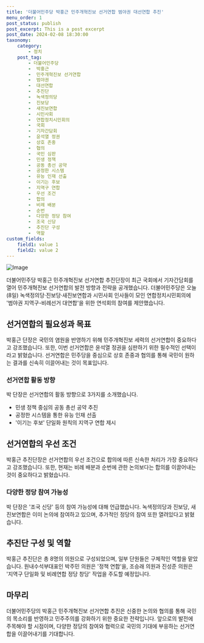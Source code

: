 ```yaml
---
title: '더불어민주당 박홍근 민주개혁진보 선거연합 범야권 대선연합 추진'
menu_order: 1
post_status: publish
post_excerpt: This is a post excerpt
post_date: 2024-02-08 18:30:00
taxonomy:
    category:
        - 정치
    post_tag:
        - 더불어민주당
        -  박홍근
        -  민주개혁진보 선거연합
        -  범야권
        -  대선연합
        -  추진단
        -  녹색정의당
        -  진보당
        -  새진보연합
        -  시민사회
        -  연합정치시민회의
        -  국회
        -  기자간담회
        -  윤석열 정권
        -  상호 존중
        -  협의
        -  국민 심판
        -  민생 정책
        -  공동 총선 공약
        -  공정한 시스템
        -  유능 인재 선출
        -  이기는 후보
        -  지역구 연합
        -  우선 조건
        -  합의
        -  비례 배분
        -  순번
        -  다양한 정당 참여
        -  조국 신당
        -  추진단 구성
        -  역할
custom_fields:
    field1: value 1
    field2: value 2
---
```


![Image](https://imgnews.pstatic.net/image/057/2024/02/08/0001798298_001_20240208133501130.jpg?type=w647)

더불어민주당 박홍근 민주개혁진보 선거연합 추진단장이 최근 국회에서 기자간담회를 열어 민주개혁진보 선거연합의 발전 방향과 전략을 공개했습니다. 더불어민주당은 오늘(8일) 녹색정의당·진보당·새진보연합과 시민사회 인사들이 모인 연합정치시민회의에 '범야권 지역구-비례선거 대연합'을 위한 연석회의 참여를 제안했습니다.
## 선거연합의 필요성과 목표
박홍근 단장은 국민의 염원을 반영하기 위해 민주개혁진보 세력의 선거연합이 중요하다고 강조했습니다. 또한, 이번 선거연합은 윤석열 정권을 심판하기 위한 필수적인 선택이라고 밝혔습니다. 선거연합은 민주당을 중심으로 상호 존중과 협의를 통해 국민이 원하는 결과를 신속히 이끌어내는 것이 목표입니다.
### 선거연합 활동 방향
박 단장은 선거연합의 활동 방향으로 3가지를 소개했습니다.
- 민생 정책 중심의 공동 총선 공약 추진
- 공정한 시스템을 통한 유능 인재 선출
- '이기는 후보' 단일화 원칙의 지역구 연합 제시
## 선거연합의 우선 조건
박홍근 추진단장은 선거연합의 우선 조건으로 합의에 따른 신속한 처리가 가장 중요하다고 강조했습니다. 또한, 현재는 비례 배분과 순번에 관한 논의보다는 합의를 이끌어내는 것이 중요하다고 밝혔습니다.
### 다양한 정당 참여 가능성
박 단장은 '조국 신당' 등의 참여 가능성에 대해 언급했습니다. 녹색정의당과 진보당, 새진보연합은 이미 논의에 참여하고 있으며, 추가적인 정당의 참여 또한 열려있다고 밝혔습니다.
## 추진단 구성 및 역할
박홍근 추진단은 총 8명의 의원으로 구성되었으며, 일부 단원들은 구체적인 역할을 맡았습니다. 원내수석부대표인 박주민 의원은 '정책 연합'을, 조승래 의원과 진성준 의원은 '지역구 단일화 및 비례연합 정당 창당' 작업을 주도할 예정입니다.
## 마무리
더불어민주당의 박홍근 민주개혁진보 선거연합 추진은 신중한 논의와 협의를 통해 국민의 목소리를 반영하고 민주주의를 강화하기 위한 중요한 전략입니다. 앞으로의 발전에 주목해야 할 시점이며, 다양한 정당의 참여와 협력으로 국민의 기대에 부응하는 선거연합을 이끌어내기를 기대합니다.
